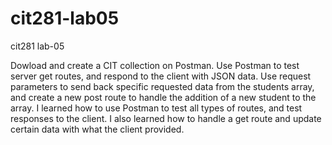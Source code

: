 # cit281-lab05
cit281 lab-05
<p>Dowload and create a CIT collection on Postman. Use Postman to test server get routes, and respond to the client with JSON data. Use request parameters to send back specific requested data from the students array, and create a new post route to handle the addition of a new student to the array. I learned how to use Postman to test all types of routes, and test responses to the client. I also learned how to handle a get route and update certain data with what the client provided.</p>
